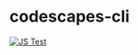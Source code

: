 # codescapes-cli

[![JS Test](https://github.com/codescapes-io/codescapes-cli/actions/workflows/test.yml/badge.svg)](https://github.com/codescapes-io/codescapes-cli/actions/workflows/test.yml)
